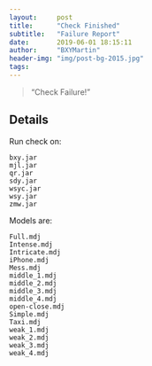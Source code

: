 ```yaml
---
layout:     post
title:      "Check Finished"
subtitle:   "Failure Report"
date:       2019-06-01 18:15:11
author:     "BXYMartin"
header-img: "img/post-bg-2015.jpg"
tags:
---
```


> “Check Failure!”


## Details

Run check on:

```
bxy.jar
mjl.jar
qr.jar
sdy.jar
wsyc.jar
wsy.jar
zmw.jar
```

Models are:

```
Full.mdj
Intense.mdj
Intricate.mdj
iPhone.mdj
Mess.mdj
middle_1.mdj
middle_2.mdj
middle_3.mdj
middle_4.mdj
open-close.mdj
Simple.mdj
Taxi.mdj
weak_1.mdj
weak_2.mdj
weak_3.mdj
weak_4.mdj
```


